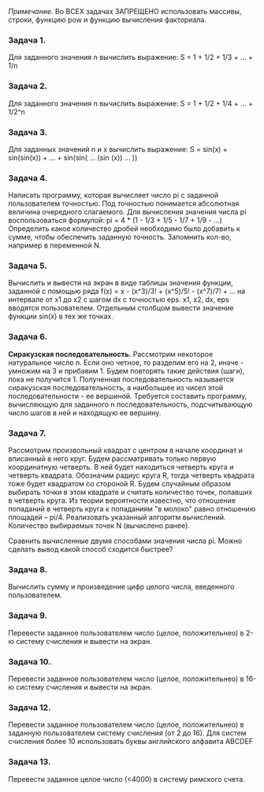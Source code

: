 *Примечание.* Во ВСЕХ задачах ЗАПРЕЩЕНО использовать массивы, строки, функцию pow и функцию вычисления факториала.

### Задача 1.
Для заданного значения n вычислить выражение:
S = 1 + 1/2 + 1/3 + ... + 1/n

### Задача 2.
Для заданного значения n вычислить выражение:
S = 1 + 1/2 + 1/4 + ... + 1/2^n

### Задача 3.
Для заданных значений n и x вычислить выражение:
S = sin(x) + sin(sin(x)) + ... + sin(sin( ... (sin (x)) ... ))

### Задача 4.
Написать программу, которая вычисляет число pi с заданной пользователем точностью. 
Под точностью понимается абсолютная величина очередного слагаемого.
Для вычисления значения числа pi воспользоваться формулой:
pi = 4 * (1 - 1/3 + 1/5 - 1/7 + 1/9 - ...)
Определить какое количество дробей необходимо было добавить к сумме, чтобы обеспечить заданную точность. Запомнить кол-во, например в переменной N.

### Задача 5.
Вычислить и вывести на экран в виде таблицы значения функции, заданной с помощью ряда 
f(x) = x - (x^3)/3! + (x^5)/5! - (x^7)/7! + ...
на интервале от x1 до x2 с шагом dx с точностью eps.
x1, x2, dx, eps вводятся пользователем.
Отдельным столбцом вывести значение функции sin(x) в тех же точках.

### Задача 6.
**Сиракузская последовательность.** Рассмотрим некоторое натуральное число n. 
Если оно четное, то разделим его на 2, иначе - умножим на 3 и прибавим 1. 
Будем повторять такие действия (шаги), пока не получится 1. 
Полученная последовательность называется сиракузская последовательность, а наибольшее из чисел этой последовательности - ее вершиной. 
Требуется составить программу, вычисляющую для заданного n последовательность, подсчитывающую число шагов в ней и находящую ее вершину.

### Задача 7.
Рассмотрим произвольный квадрат с центром в начале координат и вписанный в него круг. 
Будем рассматривать только первую координатную четверть. В ней будет находиться четверть круга и четверть квадрата. 
Обозначим радиус круга R, тогда четверть квадрата тоже будет квадратом со стороной R. 
Будем случайным образом выбирать точки в этом квадрате и считать количество точек, попавших в четверть круга. 
Из теории вероятности известно, что отношение попаданий в четверть круга к попаданиям "в молоко" равно отношению площадей – pi/4. 
Реализовать указанный алгоритм вычислений. Количество выбираемых точек N (вычислено ранее).

Сравнить вычисленные двумя способами значения числа pi. Можно сделать вывод какой способ сходится быстрее? 

### Задача 8.
Вычислить сумму и произведение цифр целого числа, введенного пользователем.

### Задача 9.
Перевести заданное пользователем число (целое, положительнео) в 2-ю систему счисления и вывести на экран.

### Задача 10.
Перевести заданное пользователем число (целое, положительнео) в 16-ю систему счисления и вывести на экран.

### Задача 12.
Перевести заданное пользователем число (целое, положительнео) в заданную пользователем систему счисления (от 2 до 16). Для систем счисления более 10 использовать буквы английского алфавита ABCDEF

### Задача 13.
Перевести заданное целое число (<4000) в систему римского счета.
